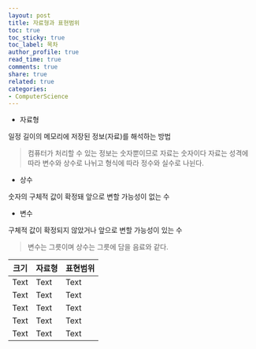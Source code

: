 ```yaml
---
layout: post
title: 자료형과 표현범위
toc: true
toc_sticky: true
toc_label: 목차
author_profile: true
read_time: true
comments: true
share: true
related: true
categories:
- ComputerScience
---
```


- 자료형

일정 길이의 메모리에 저장된 정보(자료)를 해석하는 방법

> 컴퓨터가 처리할 수 있는 정보는 숫자뿐이므로 자료는 숫자이다
> 자료는 성격에 따라 변수와 상수로 나뉘고 형식에 따라 정수와 실수로 나뉜다.

- 상수

숫자의 구체적 값이 확정돼 앞으로 변할 가능성이 없는 수

- 변수

구체적 값이 확정되지 않았거나 앞으로 변할 가능성이 있는 수

> 변수는 그릇이며 상수는 그릇에 담을 음료와 같다.




| 크기 | 자료형 | 표현범위 |
| -------- | -------- | -------- |
| Text     | Text     | Text     |
| Text     | Text     | Text     |
| Text     | Text     | Text     |
| Text     | Text     | Text     |
| Text     | Text     | Text     |
